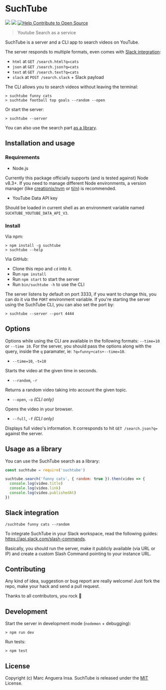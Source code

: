 # SuchTube

[![](https://img.shields.io/npm/v/suchtube.svg?style=flat-square)](https://www.npmjs.com/package/suchtube)
[![](https://img.shields.io/travis/markets/suchtube.svg?style=flat-square)](https://travis-ci.org/markets/suchtube)
[![Help Contribute to Open Source](https://www.codetriage.com/markets/suchtube/badges/users.svg)](https://www.codetriage.com/markets/suchtube)

> Youtube Search as a service

SuchTube is a server and a CLI app to search videos on YouTube.

The server responds to multiple formats, even comes with [Slack integration](#slack-integration):

- `html` at `GET /search.html?q=cats`
- `json` at `GET /search.json?q=cats`
- `text` at `GET /search.text?q=cats`
- `slack` at `POST /search.slack` + Slack payload

The CLI allows you to search videos without leaving the terminal:

    > suchtube funny cats
    > suchtube football top goals --random --open

Or start the server:

    > suchtube --server

You can also use the search part [as a library](#usage-as-a-library).

## Installation and usage

### Requirements

- Node.js

Currently this package officially supports (and is tested against) Node v8.3+. If you need to manage different Node environments, a version manager (like [creationix/nvm](https://github.com/creationix/nvm) or [tj/n](https://github.com/tj/n)) is recommended.

- YouTube Data API key

Should be loaded in current shell as an environment variable named `SUCHTUBE_YOUTUBE_DATA_API_V3`.

### Install

Via npm:

    > npm install -g suchtube
    > suchtube --help

Via GitHub:

- Clone this repo and `cd` into it.
- Run `npm install`
- Run `npm start` to start the server
- Run `bin/suchtube -h` to use the CLI

The server listens by default on port 3333, if you want to change this, you can do it via the `PORT` environment variable. If you're starting the server using the SuchTube CLI, you can also set the port by:

    > suchtube --server --port 4444

## Options

Options while using the CLI are available in the following formats: `--time=10` or `--time 10`. For the server, you should pass the options along with the query, inside the `q` paramater, ie: `?q=funny+cats+--time=10`.

- `--time=10`, `-t=10`

Starts the video at the given time in seconds.

- `--random`, `-r`

Returns a random video taking into account the given topic.

- `--open`, `-o` *(CLI only)*

Opens the video in your browser.

- `--full`, `-f` *(CLI only)*

Displays full video's information. It corresponds to hit `GET /search.json?q=` against the server.

## Usage as a library

You can use the SuchTube search as a library:

```js
const suchtube = require('suchtube')

suchtube.search('funny cats', { random: true }).then(video => {
  console.log(video.title)
  console.log(video.link)
  console.log(video.publishedAt)
})
```

## Slack integration

`/suchtube funny cats --random`

To integrate SuchTube in your Slack workspace, read the following guides: https://api.slack.com/slash-commands.

Basically, you should run the server, make it publicly available (via URL or IP) and create a custom Slash Command pointing to your instance URL.

## Contributing

Any kind of idea, suggestion or bug report are really welcome! Just fork the repo, make your hack and send a pull request.

Thanks to all contributors, you rock :metal:

## Development

Start the server in development mode (`nodemon` + debugging):

    > npm run dev

Run tests:

    > npm test

## License

Copyright (c) Marc Anguera Insa. SuchTube is released under the [MIT](LICENSE) License.
